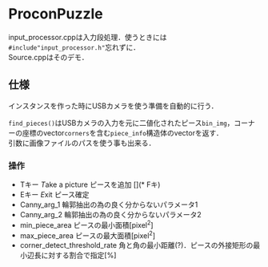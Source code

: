 # ProconPuzzle

input_processor.cppは入力段処理．使うときには`#include"input_processor.h"`忘れずに．  
Source.cppはそのデモ．

## 仕様

インスタンスを作った時にUSBカメラを使う準備を自動的に行う．

`find_pieces()`はUSBカメラの入力を元に二値化されたピース`bin_img`，コーナーの座標のvector`corners`を含む`piece_info`構造体のvectorを返す．  
引数に画像ファイルのパスを使う事も出来る．

### 操作
* Tキー *T*ake a picture ピースを追加
[](* Fキ)
* Eキー *E*xit ピース確定
* Canny_arg_1 輪郭抽出の為の良く分からないパラメータ1
* Canny_arg_2 輪郭抽出の為の良く分からないパラメータ2
* min_piece_area ピースの最小面積[pixel<sup>2</sup>]
* max_piece_area ピースの最大面積[pixel<sup>2</sup>]
* corner_detect_threshold_rate 角と角の最小距離(?)．ピースの外接矩形の最小辺長に対する割合で指定[%]
